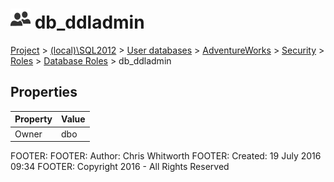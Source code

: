 
# ![Database Roles](../../../../../../Images/Role_Database32.png) db_ddladmin

[Project](../../../../../../index.md) > [(local)\\SQL2012](../../../../../index.md) > [User databases](../../../../index.md) > [AdventureWorks](../../../index.md) > [Security](../../index.md) > [Roles](../index.md) > [Database Roles](Database_Roles_.md) > db_ddladmin

## <a name="#properties"></a>Properties

| Property | Value |
|---|---|
| Owner | dbo |

FOOTER: FOOTER: Author:  Chris Whitworth
FOOTER: Created: 19 July 2016 09:34
FOOTER: Copyright 2016 - All Rights Reserved


